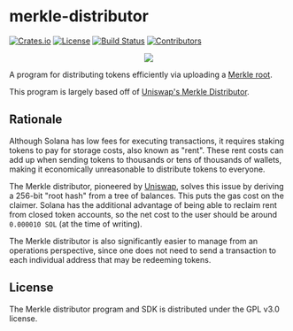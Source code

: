 # merkle-distributor

[![Crates.io](https://img.shields.io/crates/v/merkle-distributor)](https://crates.io/crates/merkle-distributor)
[![License](https://img.shields.io/crates/l/merkle-distributor)](https://github.com/saber-hq/merkle-distributor/blob/master/LICENSE.txt)
[![Build Status](https://img.shields.io/github/workflow/status/saber-hq/merkle-distributor/Rust/master)](https://github.com/saber-hq/merkle-distributor/actions/workflows/rust.yml?query=branch%3Amaster)
[![Contributors](https://img.shields.io/github/contributors/saber-hq/merkle-distributor)](https://github.com/saber-hq/merkle-distributor/graphs/contributors)

<p align="center">
    <img src="https://raw.githubusercontent.com/saber-hq/merkle-distributor/master/images/merkle-distributor.png" />
</p>

A program for distributing tokens efficiently via uploading a [Merkle root](https://en.wikipedia.org/wiki/Merkle_tree).

This program is largely based off of [Uniswap's Merkle Distributor](https://github.com/Uniswap/merkle-distributor).

## Rationale

Although Solana has low fees for executing transactions, it requires staking tokens to pay for storage costs, also known as "rent". These rent costs can add up when sending tokens to thousands or tens of thousands of wallets, making it economically unreasonable to distribute tokens to everyone.

The Merkle distributor, pioneered by [Uniswap](https://github.com/Uniswap/merkle-distributor), solves this issue by deriving a 256-bit "root hash" from a tree of balances. This puts the gas cost on the claimer. Solana has the additional advantage of being able to reclaim rent from closed token accounts, so the net cost to the user should be around `0.000010 SOL` (at the time of writing).

The Merkle distributor is also significantly easier to manage from an operations perspective, since one does not need to send a transaction to each individual address that may be redeeming tokens.

## License

The Merkle distributor program and SDK is distributed under the GPL v3.0 license.
